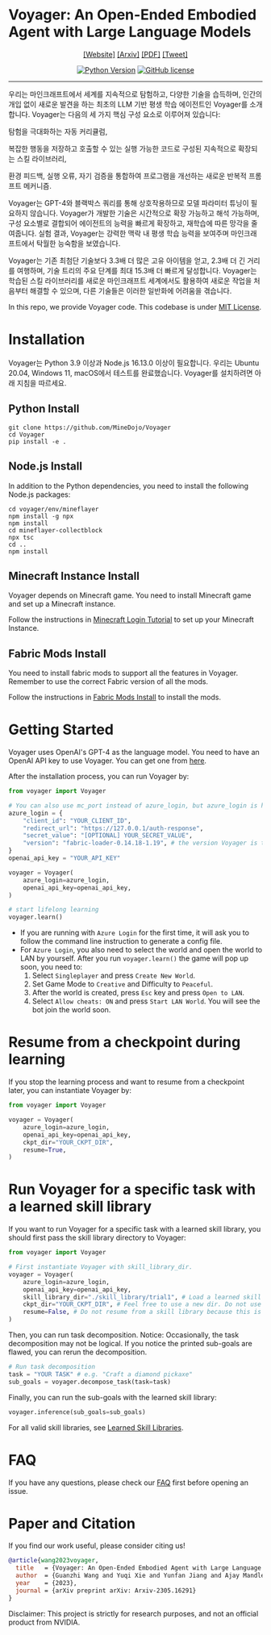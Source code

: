 # Voyager: An Open-Ended Embodied Agent with Large Language Models
<div align="center">

[[Website]](https://voyager.minedojo.org/)
[[Arxiv]](https://arxiv.org/abs/2305.16291)
[[PDF]](https://voyager.minedojo.org/assets/documents/voyager.pdf)
[[Tweet]](https://twitter.com/DrJimFan/status/1662115266933972993?s=20)

[![Python Version](https://img.shields.io/badge/Python-3.9-blue.svg)](https://github.com/MineDojo/Voyager)
[![GitHub license](https://img.shields.io/github/license/MineDojo/Voyager)](https://github.com/MineDojo/Voyager/blob/main/LICENSE)
______________________________________________________________________


</div>
우리는 마인크래프트에서 세계를 지속적으로 탐험하고, 다양한 기술을 습득하며, 인간의 개입 없이 새로운 발견을 하는 최초의 LLM 기반 평생 학습 에이전트인 Voyager를 소개합니다. Voyager는 다음의 세 가지 핵심 구성 요소로 이루어져 있습니다:

탐험을 극대화하는 자동 커리큘럼,

복잡한 행동을 저장하고 호출할 수 있는 실행 가능한 코드로 구성된 지속적으로 확장되는 스킬 라이브러리,

환경 피드백, 실행 오류, 자기 검증을 통합하여 프로그램을 개선하는 새로운 반복적 프롬프트 메커니즘.

Voyager는 GPT-4와 블랙박스 쿼리를 통해 상호작용하므로 모델 파라미터 튜닝이 필요하지 않습니다. 
Voyager가 개발한 기술은 시간적으로 확장 가능하고 해석 가능하며, 구성 요소별로 결합되어 에이전트의 능력을 빠르게 확장하고, 재학습에 따른 망각을 줄여줍니다. 실험 결과, Voyager는 강력한 맥락 내 평생 학습 능력을 보여주며 마인크래프트에서 탁월한 능숙함을 보였습니다. 

Voyager는 기존 최첨단 기술보다 3.3배 더 많은 고유 아이템을 얻고, 2.3배 더 긴 거리를 여행하며, 기술 트리의 주요 단계를 최대 15.3배 더 빠르게 달성합니다. Voyager는 학습된 스킬 라이브러리를 새로운 마인크래프트 세계에서도 활용하여 새로운 작업을 처음부터 해결할 수 있으며, 다른 기술들은 이러한 일반화에 어려움을 겪습니다.

In this repo, we provide Voyager code. This codebase is under [MIT License](LICENSE).

# Installation
Voyager는 Python 3.9 이상과 Node.js 16.13.0 이상이 필요합니다. 우리는 Ubuntu 20.04, Windows 11, macOS에서 테스트를 완료했습니다. Voyager를 설치하려면 아래 지침을 따르세요.

## Python Install
```
git clone https://github.com/MineDojo/Voyager
cd Voyager
pip install -e .
```

## Node.js Install
In addition to the Python dependencies, you need to install the following Node.js packages:
```
cd voyager/env/mineflayer
npm install -g npx
npm install
cd mineflayer-collectblock
npx tsc
cd ..
npm install
```

## Minecraft Instance Install

Voyager depends on Minecraft game. You need to install Minecraft game and set up a Minecraft instance.

Follow the instructions in [Minecraft Login Tutorial](installation/minecraft_instance_install.md) to set up your Minecraft Instance.

## Fabric Mods Install

You need to install fabric mods to support all the features in Voyager. Remember to use the correct Fabric version of all the mods. 

Follow the instructions in [Fabric Mods Install](installation/fabric_mods_install.md) to install the mods.

# Getting Started
Voyager uses OpenAI's GPT-4 as the language model. You need to have an OpenAI API key to use Voyager. You can get one from [here](https://platform.openai.com/account/api-keys).

After the installation process, you can run Voyager by:
```python
from voyager import Voyager

# You can also use mc_port instead of azure_login, but azure_login is highly recommended
azure_login = {
    "client_id": "YOUR_CLIENT_ID",
    "redirect_url": "https://127.0.0.1/auth-response",
    "secret_value": "[OPTIONAL] YOUR_SECRET_VALUE",
    "version": "fabric-loader-0.14.18-1.19", # the version Voyager is tested on
}
openai_api_key = "YOUR_API_KEY"

voyager = Voyager(
    azure_login=azure_login,
    openai_api_key=openai_api_key,
)

# start lifelong learning
voyager.learn()
```

* If you are running with `Azure Login` for the first time, it will ask you to follow the command line instruction to generate a config file.
* For `Azure Login`, you also need to select the world and open the world to LAN by yourself. After you run `voyager.learn()` the game will pop up soon, you need to:
  1. Select `Singleplayer` and press `Create New World`.
  2. Set Game Mode to `Creative` and Difficulty to `Peaceful`.
  3. After the world is created, press `Esc` key and press `Open to LAN`.
  4. Select `Allow cheats: ON` and press `Start LAN World`. You will see the bot join the world soon. 

# Resume from a checkpoint during learning

If you stop the learning process and want to resume from a checkpoint later, you can instantiate Voyager by:
```python
from voyager import Voyager

voyager = Voyager(
    azure_login=azure_login,
    openai_api_key=openai_api_key,
    ckpt_dir="YOUR_CKPT_DIR",
    resume=True,
)
```

# Run Voyager for a specific task with a learned skill library

If you want to run Voyager for a specific task with a learned skill library, you should first pass the skill library directory to Voyager:
```python
from voyager import Voyager

# First instantiate Voyager with skill_library_dir.
voyager = Voyager(
    azure_login=azure_login,
    openai_api_key=openai_api_key,
    skill_library_dir="./skill_library/trial1", # Load a learned skill library.
    ckpt_dir="YOUR_CKPT_DIR", # Feel free to use a new dir. Do not use the same dir as skill library because new events will still be recorded to ckpt_dir. 
    resume=False, # Do not resume from a skill library because this is not learning.
)
```
Then, you can run task decomposition. Notice: Occasionally, the task decomposition may not be logical. If you notice the printed sub-goals are flawed, you can rerun the decomposition.
```python
# Run task decomposition
task = "YOUR TASK" # e.g. "Craft a diamond pickaxe"
sub_goals = voyager.decompose_task(task=task)
```
Finally, you can run the sub-goals with the learned skill library:
```python
voyager.inference(sub_goals=sub_goals)
```

For all valid skill libraries, see [Learned Skill Libraries](skill_library/README.md).

# FAQ
If you have any questions, please check our [FAQ](FAQ.md) first before opening an issue.

# Paper and Citation

If you find our work useful, please consider citing us! 

```bibtex
@article{wang2023voyager,
  title   = {Voyager: An Open-Ended Embodied Agent with Large Language Models},
  author  = {Guanzhi Wang and Yuqi Xie and Yunfan Jiang and Ajay Mandlekar and Chaowei Xiao and Yuke Zhu and Linxi Fan and Anima Anandkumar},
  year    = {2023},
  journal = {arXiv preprint arXiv: Arxiv-2305.16291}
}
```

Disclaimer: This project is strictly for research purposes, and not an official product from NVIDIA.
